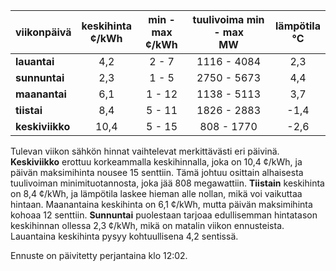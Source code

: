 | viikonpäivä  | keskihinta<br>¢/kWh | min - max<br>¢/kWh | tuulivoima min - max<br>MW | lämpötila<br>°C |
|:-------------|:----------------:|:----------------:|:-------------:|:-------------:|
| **lauantai** | 4,2              | 2 - 7            | 1116 - 4084   | 2,3           |
| **sunnuntai**| 2,3              | 1 - 5            | 2750 - 5673   | 4,4           |
| **maanantai**| 6,1              | 1 - 12           | 1138 - 5113   | 3,7           |
| **tiistai**  | 8,4              | 5 - 11           | 1826 - 2883   | -1,4          |
| **keskiviikko** | 10,4         | 5 - 15           | 808 - 1770    | -2,6          |

Tulevan viikon sähkön hinnat vaihtelevat merkittävästi eri päivinä. **Keskiviikko** erottuu korkeammalla keskihinnalla, joka on 10,4 ¢/kWh, ja päivän maksimihinta nousee 15 senttiin. Tämä johtuu osittain alhaisesta tuulivoiman minimituotannosta, joka jää 808 megawattiin. **Tiistain** keskihinta on 8,4 ¢/kWh, ja lämpötila laskee hieman alle nollan, mikä voi vaikuttaa hintaan. Maanantaina keskihinta on 6,1 ¢/kWh, mutta päivän maksimihinta kohoaa 12 senttiin. **Sunnuntai** puolestaan tarjoaa edullisemman hintatason keskihinnan ollessa 2,3 ¢/kWh, mikä on matalin viikon ennusteista. Lauantaina keskihinta pysyy kohtuullisena 4,2 sentissä.

Ennuste on päivitetty perjantaina klo 12:02.